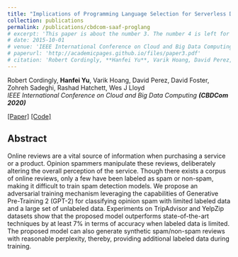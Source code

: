 ```yaml
---
title: "Implications of Programming Language Selection for Serverless Data Processing Pipelines"
collection: publications
permalink: /publications/cbdcom-saaf-proglang
# excerpt: 'This paper is about the number 3. The number 4 is left for future work.'
# date: 2015-10-01
# venue: 'IEEE International Conference on Cloud and Big Data Computing (CBDCom 2020)'
# paperurl: 'http://academicpages.github.io/files/paper3.pdf'
# citation: 'Robert Cordingly, **Hanfei Yu**, Varik Hoang, David Perez, David Foster, Zohreh Sadeghi, Rashad Hatchett, Wes J Lloyd'
---
```

Robert Cordingly, **Hanfei Yu**, Varik Hoang, David Perez, David Foster, Zohreh Sadeghi, Rashad Hatchett, Wes J Lloyd  
*IEEE International Conference on Cloud and Big Data Computing* ***(CBDCom 2020)***

[\[Paper\]](https://arxiv.org/abs/2012.13400) [\[Code\]](https://github.com/airesearchuwt/spamGAN)

## Abstract

Online reviews are a vital source of information when purchasing a service or a product. Opinion spammers manipulate these reviews, deliberately altering the overall perception of the service. Though there exists a corpus of online reviews, only a few have been labeled as spam or non-spam, making it difficult to train spam detection models. We propose an adversarial training mechanism leveraging the capabilities of Generative Pre-Training 2 (GPT-2) for classifying opinion spam with limited labeled data and a large set of unlabeled
data. Experiments on TripAdvisor and YelpZip datasets show that the proposed model outperforms state-of-the-art techniques by at least 7% in terms of accuracy when labeled data is limited. The proposed model can also generate synthetic spam/non-spam reviews with reasonable perplexity, thereby, providing additional labeled data during training.
